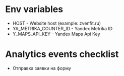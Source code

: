 # Env variables
- HOST - Website host (example: zvenfit.ru)
- YA_METRIKA_COUNTER_ID - Yandex Metrika ID
- Y_MAPS_API_KEY - Yandex Maps Api Key

# Analytics events checklist
- Отправка заявки на форму
